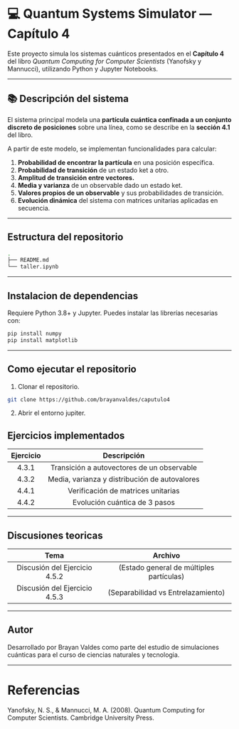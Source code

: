 # 💻 Quantum Systems Simulator — Capítulo 4

Este proyecto simula los sistemas cuánticos presentados en el **Capítulo 4** del libro *Quantum Computing for Computer Scientists* (Yanofsky y Mannucci), utilizando Python y Jupyter Notebooks.

---

## 📚 Descripción del sistema

El sistema principal modela una **partícula cuántica confinada a un conjunto discreto de posiciones** sobre una línea, como se describe en la **sección 4.1** del libro.

A partir de este modelo, se implementan funcionalidades para calcular:

1. **Probabilidad de encontrar la partícula** en una posición específica.
2. **Probabilidad de transición** de un estado ket a otro.
3. **Amplitud de transición entre vectores.**
4. **Media y varianza** de un observable dado un estado ket.
5. **Valores propios de un observable** y sus probabilidades de transición.
6. **Evolución dinámica** del sistema con matrices unitarias aplicadas en secuencia.

---

## Estructura del repositorio

```bash
.
├── README.md
└── taller.ipynb  
```

---

## Instalacion de dependencias  

Requiere Python 3.8+ y Jupyter. Puedes instalar las librerías necesarias con:

```bash
pip install numpy
pip install matplotlib
```

---
## Como ejecutar el repositorio

1. Clonar el repositorio.
```bash
git clone https://github.com/brayanvaldes/caputulo4

```

2. Abrir el entorno jupiter.


## Ejercicios implementados
| Ejercicio	| Descripción |  
|:-:|:-:|
|4.3.1	| Transición a autovectores de un observable |
| 4.3.2 |	Media, varianza y distribución de autovalores	|
| 4.4.1 |	Verificación de matrices unitarias	|
| 4.4.2	| Evolución cuántica de 3 pasos	|

---

## Discusiones teoricas
|Tema	| Archivo |
|:-:|:-:|
| Discusión del Ejercicio 4.5.2 | (Estado general de múltiples partículas)	| 
| Discusión del Ejercicio 4.5.3 |(Separabilidad vs Entrelazamiento)	|

---

## Autor
Desarrollado por Brayan Valdes como parte del estudio de simulaciones cuánticas para el curso de ciencias naturales y tecnologia.

---

# Referencias
Yanofsky, N. S., & Mannucci, M. A. (2008). Quantum Computing for Computer Scientists. Cambridge University Press.